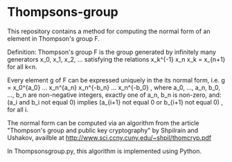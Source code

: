 # Thompsons-group

This repository contains a method for computing the normal form of an element in Thompson's group F. 

Definition: Thompson's group F is the group generated by infinitely many generators x_0, x_1, x_2, ... satisfying the relations x_k^{-1} x_n x_k = x_{n+1} for all k<n. 

Every element g of F can be expressed uniquely in the its normal form, i.e.
g = x_0^{a_0} ... x_n^{a_n} x_n^{-b_n} ... x_n^{-b_0} ,
where a_0, ..., a_n, b_0, ..., b_n are non-negative integers, exactly one of a_n, b_n is non-zero, and:
(a_i and b_i not equal 0)    implies   (a_{i+1} not equal 0 or b_{i+1} not equal 0) ,
for all i.

The normal form can be computed via an algorithm from the article "Thompson's group and
public key cryptography" by Shpilrain and Ushakov, availble at
http://www.sci.ccny.cuny.edu/~shpil/thomcryp.pdf

In Thompsonsgroup.py, this algorithm is implemented using Python.
